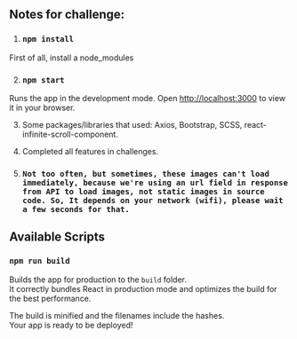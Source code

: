 ## Notes for challenge:

1. ### `npm install`

First of all, install a node_modules

2. ### `npm start`

Runs the app in the development mode.
Open [http://localhost:3000](http://localhost:3000) to view it in your browser.

3. Some packages/libraries that used: Axios, Bootstrap, SCSS, react-infinite-scroll-component.

4. Completed all features in challenges.

5. ### `Not too often, but sometimes, these images can't load immediately, because we're using an url field in response from API to load images, not static images in source code. So, It depends on your network (wifi), please wait a few seconds for that.`

## Available Scripts

### `npm run build`

Builds the app for production to the `build` folder.\
It correctly bundles React in production mode and optimizes the build for the best performance.

The build is minified and the filenames include the hashes.\
Your app is ready to be deployed!
